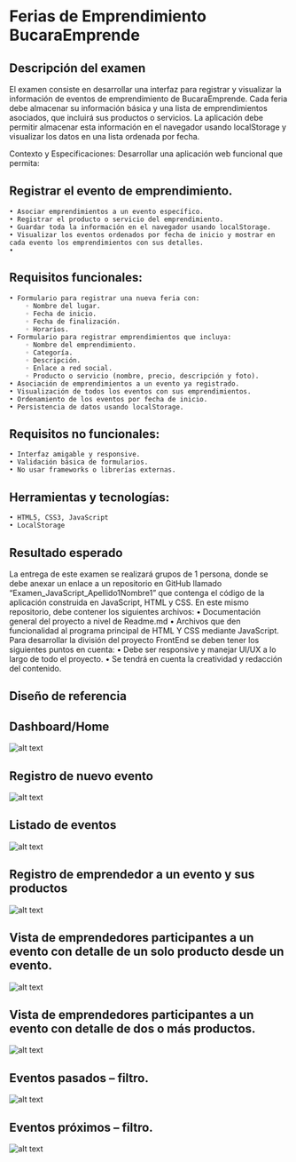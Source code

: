 # Ferias de Emprendimiento BucaraEmprende
## Descripción del examen

El examen consiste en desarrollar una interfaz para registrar y visualizar la información de eventos de emprendimiento de BucaraEmprende. Cada feria debe almacenar su información básica y una lista de emprendimientos asociados, que incluirá sus productos o servicios. La aplicación debe permitir almacenar esta información en el navegador usando localStorage y visualizar los datos en una lista ordenada por fecha.

Contexto y Especificaciones:
Desarrollar una aplicación web funcional que permita:

##  Registrar el evento de emprendimiento.
    • Asociar emprendimientos a un evento específico.
    • Registrar el producto o servicio del emprendimiento.
    • Guardar toda la información en el navegador usando localStorage.
    • Visualizar los eventos ordenados por fecha de inicio y mostrar en cada evento los emprendimientos con sus detalles.
    • 
##  Requisitos funcionales:
    • Formulario para registrar una nueva feria con:
        ◦ Nombre del lugar.
        ◦ Fecha de inicio.
        ◦ Fecha de finalización.
        ◦ Horarios.
    • Formulario para registrar emprendimientos que incluya:
        ◦ Nombre del emprendimiento.
        ◦ Categoría.
        ◦ Descripción.
        ◦ Enlace a red social.
        ◦ Producto o servicio (nombre, precio, descripción y foto).
    • Asociación de emprendimientos a un evento ya registrado.
    • Visualización de todos los eventos con sus emprendimientos.
    • Ordenamiento de los eventos por fecha de inicio.
    • Persistencia de datos usando localStorage.
##  Requisitos no funcionales:
    • Interfaz amigable y responsive.
    • Validación básica de formularios.
    • No usar frameworks o librerías externas.
##  Herramientas y tecnologías:

    • HTML5, CSS3, JavaScript
    • LocalStorage

##  Resultado esperado
La entrega de este examen se realizará grupos de 1 persona, donde se debe anexar un enlace a un repositorio en GitHub llamado “Examen_JavaScript_Apellido1Nombre1” que contenga el código de la aplicación construida en JavaScript, HTML y CSS. En este mismo repositorio, debe contener los siguientes archivos:
    • Documentación general del proyecto a nivel de Readme.md
    • Archivos que den funcionalidad al programa principal de HTML Y CSS mediante JavaScript.
Para desarrollar la división del proyecto FrontEnd se deben tener los siguientes puntos en cuenta:
    • Debe ser responsive y manejar UI/UX a lo largo de todo el proyecto.
    • Se tendrá en cuenta la creatividad y redacción del contenido.

## Diseño de referencia
## Dashboard/Home
![alt text](image.png)  

## Registro de nuevo evento
![alt text](image-8.png)

## Listado de eventos
![alt text](image-9.png)

## Registro de emprendedor a un evento y sus productos
![alt text](image-10.png)

## Vista de emprendedores participantes a un evento con detalle de un solo producto desde un evento.
![alt text](image-12.png)

## Vista de emprendedores participantes a un evento con detalle de dos o más productos.
![alt text](image-13.png)



## Eventos pasados – filtro.
![alt text](image-14.png)


## Eventos próximos – filtro.
![alt text](image-15.png)
